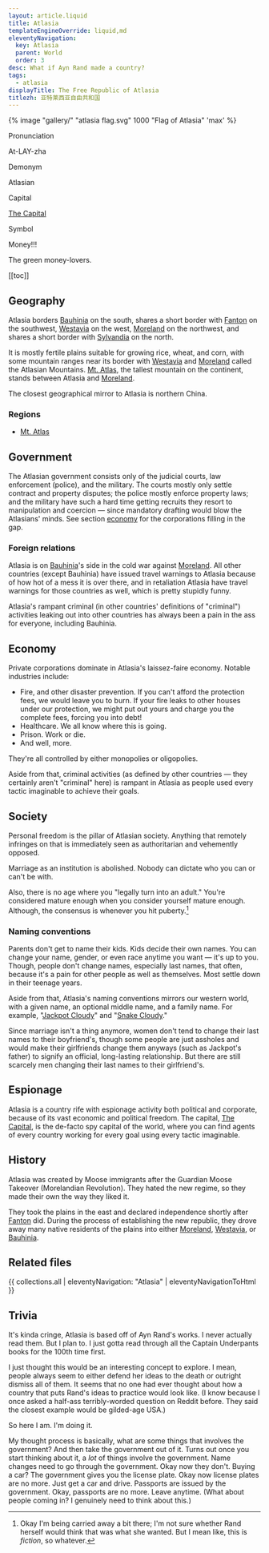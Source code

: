 ```yaml
---
layout: article.liquid
title: Atlasia
templateEngineOverride: liquid,md
eleventyNavigation:
  key: Atlasia
  parent: World
  order: 3
desc: What if Ayn Rand made a country?
tags:
  - atlasia
displayTitle: The Free Republic of Atlasia
titlezh: 亚特莱西亚自由共和国
---
```


{% image "gallery/" "atlasia flag.svg" 1000 "Flag of Atlasia" 'max' %}

<div class="attr">
  <p>Pronunciation</p>
  <p>At-LAY-zha</p>
  <p>Demonym</p>
  <p>Atlasian</p>
  <p>Capital</p>
  <p><a href="/world/atlasia/the-capital/">The Capital</a></p>
  <p>Symbol</p>
  <p>Money!!!</p>
</div>

The green money-lovers.

[[toc]]

## Geography

Atlasia borders [Bauhinia](/world/bauhinia/) on the south, shares a short border with [Fanton](/world/fanton/) on the southwest, [Westavia](/world/westavia/) on the west, [Moreland](/world/moreland/) on the northwest, and shares a short border with [Sylvandia](/world/sylvandia/) on the north.

It is mostly fertile plains suitable for growing rice, wheat, and corn, with some mountain ranges near its border with [Westavia](/world/westavia/) and [Moreland](/world/moreland/) called the Atlasian Mountains. [Mt. Atlas](/world/atlasia/mt-atlas/), the tallest mountain on the continent, stands between Atlasia and [Moreland](/world/moreland/).

The closest geographical mirror to Atlasia is northern China.

### Regions

- [Mt. Atlas](/world/atlasia/mt-atlas/)

## Government

The Atlasian government consists only of the judicial courts, law enforcement (police), and the military. The courts mostly only settle contract and property disputes; the police mostly enforce property laws; and the military have such a hard time getting recruits they resort to manipulation and coercion — since mandatory drafting would blow the Atlasians' minds. See section [economy](#economy) for the corporations filling in the gap.

### Foreign relations

Atlasia is on [Bauhinia](/world/bauhinia/)'s side in the cold war against [Moreland](/world/moreland/). All other countries (except Bauhinia) have issued travel warnings to Atlasia because of how hot of a mess it is over there, and in retaliation Atlasia have travel warnings for those countries as well, which is pretty stupidly funny.

Atlasia's rampant criminal (in other countries' definitions of "criminal") activities leaking out into other countries has always been a pain in the ass for everyone, including Bauhinia.

## Economy

Private corporations dominate in Atlasia's laissez-faire economy. Notable industries include:

- Fire, and other disaster prevention. If you can't afford the protection fees, we would leave you to burn. If your fire leaks to other houses under our protection, we might put out yours and charge you the complete fees, forcing you into debt!
- Healthcare. We all know where this is going.
- Prison. Work or die.
- And well, more.

They're all controlled by either monopolies or oligopolies.

Aside from that, criminal activities (as defined by other countries — they certainly aren't "criminal" here) is rampant in Atlasia as people used every tactic imaginable to achieve their goals.

## Society

Personal freedom is the pillar of Atlasian society. Anything that remotely infringes on that is immediately seen as authoritarian and vehemently opposed.

Marriage as an institution is abolished. Nobody can dictate who you can or can't be with.

Also, there is no age where you "legally turn into an adult." You're considered mature enough when you consider yourself mature enough. Although, the consensus is whenever you hit puberty.[^1]

### Naming conventions

Parents don't get to name their kids. Kids decide their own names. You can change your name, gender, or even race anytime you want — it's up to you. Though, people don't change names, especially last names, that often, because it's a pain for other people as well as themselves. Most settle down in their teenage years.

Aside from that, Atlasia's naming conventions mirrors our western world, with a given name, an optional middle name, and a family name. For example, "[Jackpot Cloudy](/characters/jackpot/)" and "[Snake Cloudy](/characters/snake/)."

Since marriage isn't a thing anymore, women don't tend to change their last names to their boyfriend's, though some people are just assholes and would make their girlfriends change them anyways (such as Jackpot's father) to signify an official, long-lasting relationship. But there are still scarcely men changing their last names to their girlfriend's.

## Espionage

Atlasia is a country rife with espionage activity both political and corporate, because of its vast economic and political freedom. The capital, [The Capital](/world/atlasia/the-capital/), is the de-facto spy capital of the world, where you can find agents of every country working for every goal using every tactic imaginable.

## History

Atlasia was created by Moose immigrants after the Guardian Moose Takeover (Morelandian Revolution). They hated the new regime, so they made their own the way they liked it.

They took the plains in the east and declared independence shortly after [Fanton](/world/fanton/) did. During the process of establishing the new republic, they drove away many native residents of the plains into either [Moreland](/world/moreland/), [Westavia](/world/westavia/), or [Bauhinia](/world/bauhinia/).

## Related files

{{ collections.all | eleventyNavigation: "Atlasia" | eleventyNavigationToHtml }}

## Trivia

It's kinda cringe, Atlasia is based off of Ayn Rand's works. I never actually read them. But I plan to. I just gotta read through all the Captain Underpants books for the 100th time first.

I just thought this would be an interesting concept to explore. I mean, people always seem to either defend her ideas to the death or outright dismiss all of them. It seems that no one had ever thought about how a country that puts Rand's ideas to practice would look like. (I know because I once asked a half-ass terribly-worded question on Reddit before. They said the closest example would be gilded-age USA.)

So here I am. I'm doing it.

My thought process is basically, what are some things that involves the government? And then take the government out of it. Turns out once you start thinking about it, a *lot* of things involve the government. Name changes need to go through the government. Okay now they don't. Buying a car? The government gives you the license plate. Okay now license plates are no more. Just get a car and drive. Passports are issued by the government. Okay, passports are no more. Leave anytime. (What about people coming in? I genuinely need to think about this.)

[^1]: Okay I'm being carried away a bit there; I'm not sure whether Rand herself would think that was what she wanted. But I mean like, this is *fiction*, so whatever.
